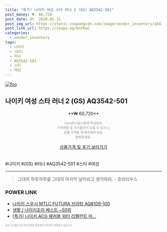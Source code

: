 ```yaml
--- 
title: "특가! 나이키 여성 스타 러너 2 (GS) AQ3542-501" 
post_money: ₩. 60,720 
post_date: dt. 2020.01.31 
post_img_url: https://static.coupangcdn.com/image/vendor_inventory/a541/976bda6788d7ec2da28a9a8c0c25f6002cd3fd655a1c7685c938d3f59e74.jpg 
post_link_url: https://coupa.ng/bnFRwC 
categories: 
  - vendor_inventory 
tags: 
  - 나이키 
  - (GS) 
  - 러너 
  - AQ3542-501 
  - 스타 
  - 여성 
--- 
```

[![foo](https://static.coupangcdn.com/image/vendor_inventory/a541/976bda6788d7ec2da28a9a8c0c25f6002cd3fd655a1c7685c938d3f59e74.jpg)](https://coupa.ng/bnFRwC) 

## 나이키 여성 스타 러너 2 (GS) AQ3542-501 
<p style="text-align: center;">**₩ 60,720**</p> 
<p style="text-align: center;"><span style="color: #898c8f; font-family: Georgia,Times,serif; font-size: 0.75em;">2020년01월31일에 작성되어, <br>가격변동 및 추가할인이 있을 수 있으니,<br> 상품 가격을 꼭!확인해주세요.<br>행복하세요~</span> 
</p>	 
<div markdown="0" style="text-align: center;"><a href="https://coupa.ng/bnFRwC" class="btn btn--success">상품가격 및 후기 보러가기</a></div> 
<br><br> 
  #나이키 #(GS) #러너 #AQ3542-501 #스타 #여성 
<hr> 

> 그대의 하루하루를 그대의 마지막 날이라고 생각하라. - 호라티우스 


### POWER LINK

* <a href="https://blog.naver.com/santokki14/221784882373" target="_blank">나이키 스우시 MTLC FUTURA 브라탑 AQ8109-100</a>
* <a href="https://blog.naver.com/santokki14/221784127830" target="_blank">생활 / 나이키조이 베스트 ~50위</a>
* <a href="https://blog.naver.com/an0733/221788124799" target="_blank">[특가] 나이키 ACG 패커블 워터 리펠런트 아...</a>

<span style="color: #898c8f; font-family: Georgia,Times,serif; font-size: 0.55em;">파트너스활동으로 작성자에게 일정액의 커미션이 제공될수 있습니다.</span> 
